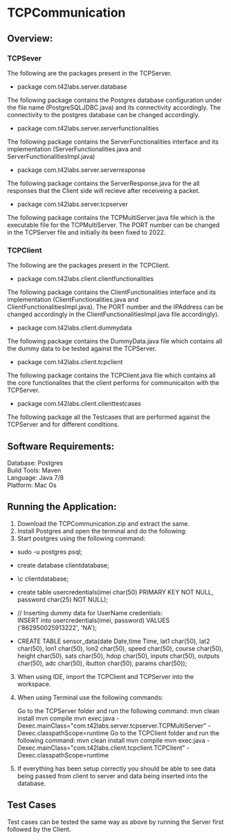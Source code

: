 # TCPCommunication #

## Overview: ##

### TCPSever ###

The following are the packages present in the TCPServer.

* package com.t42labs.server.database

The following package contains the Postgres database configuration under the file name (PostgreSQLJDBC.java) and its connectivity accordingly. The connectivity to the postgres database can be changed accordingly.

* package com.t42labs.server.serverfunctionalities

The following package contains the ServerFunctionalities interface and its implementation (ServerFunctionalities.java and ServerFunctionalitiesImpl.java)

* package com.t42labs.server.serverresponse

The following package contains the ServerResponse.java for the all responses that the Client side will recieve after receiveing a packet.

* package com.t42labs.server.tcpserver

The following package contains the TCPMultiServer.java file which is the executable file for the TCPMultiServer. The PORT number can be changed in the TCPServer file and initially its been fixed to 2022. 


### TCPClient ###

The following are the packages present in the TCPClient.

* package com.t42labs.client.clientfunctionalities

The following package contains the ClientFunctionalities interface and its implementation (ClientFunctionalities.java and ClientFunctionalitiesImpl.java). The PORT number and the IPAddress can be changed accordingly in the ClientFunctionalitiesImpl.java file accordingly).

* package com.t42labs.client.dummydata

The following package contains the DummyData.java file which contains all the dummy data to be tested against the TCPServer.

* package com.t42labs.client.tcpclient

The following package contains the TCPClient.java file which contains all the core functionalites that the client performs for communicaiton with the TCPServer.

* package com.t42labs.client.clienttestcases

The following package all the Testcases that are performed against the TCPServer and for different conditions.

## Software Requirements: ##

Database: Postgres  
Build Tools: Maven  
Language: Java 7/8  
Platform: Mac Os

## Running the Application: ##

1) Download the TCPCommunication.zip and extract the same.  
2) Install Postgres and open the terminal and do the following:  
3) Start postgres using the following command:

* sudo -u postgres psql;

* create database clientdatabase;

* \c clientdatabase;

* create table usercredentials(imei char(50) PRIMARY KEY NOT NULL,  password char(25) NOT NULL);

* // Inserting dummy data for UserName credentials:  
 INSERT into usercredentials(imei, password) VALUES ('862950025913222', 'NA');

* CREATE TABLE sensor_data(date Date,time Time,
	lat1 char(50),
	lat2 char(50),
	lon1 char(50),
	lon2 char(50),
	speed char(50),
	course char(50),
	height char(50),
	sats char(50),
	hdop char(50),
	inputs char(50),
	outputs char(50),
	adc char(50),
	ibutton char(50),
	params char(50));

3) When using IDE, import the TCPClient and TCPServer into the workspace.

4) When using Terminal use the following commands:

	Go to the TCPServer folder and run the following command:
		mvn clean install
		mvn compile
		mvn exec:java -Dexec.mainClass="com.t42labs.server.tcpserver.TCPMultiServer" -Dexec.classpathScope=runtime 
	Go to the TCPClient folder and run the following command:
		mvn clean install
		mvn compile
		mvn exec:java -Dexec.mainClass="com.t42labs.client.tcpclient.TCPClient" -Dexec.classpathScope=runtime 


4) If everything has been setup correctly you should be able to see data being passed from client to server and data being 
   inserted into the database.


## Test Cases ##

Test cases can be tested the same way as above by running the Server first followed by the Client.
